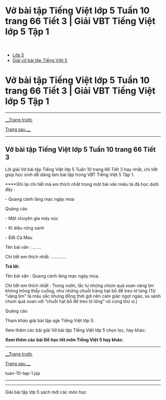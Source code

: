 # Vở bài tập Tiếng Việt lớp 5 Tuần 10 trang 66 Tiết 3 | Giải VBT Tiếng Việt lớp 5 Tập 1

﻿

  * [Lớp 5](https://vietjack.com/series/lop-5.jsp)
  * [Giải vở bài tập Tiếng Việt 5](https://vietjack.com/giai-vo-bai-tap-tieng-viet-5/index.jsp)



# Vở bài tập Tiếng Việt lớp 5 Tuần 10 trang 66 Tiết 3 | Giải VBT Tiếng Việt lớp 5 Tập 1

* * *

[__Trang trước](https://vietjack.com/giai-vo-bai-tap-tieng-viet-5/tuan-10-tap-1.jsp)

[Trang sau __](https://vietjack.com/giai-vo-bai-tap-tieng-viet-5/tuan-10-tap-1.jsp)

* * *

## Vở bài tập Tiếng Việt lớp 5 Tuần 10 trang 66 Tiết 3

Lời giải Vở bài tập Tiếng Việt lớp 5 Tuần 10 trang 66 Tiết 3 hay nhất, chi tiết giúp học sinh dễ dàng làm bài tập trong VBT Tiếng Việt 5 Tập 1.

****Ghi lại chi tiết mà em thích nhất trong một bài văn miêu tả đã học dưới đây :

\- Quang cảnh làng mạc ngày mùa

Quảng cáo

\- Một chuyên gia máy xúc

\- Kì diệu rừng xanh

\- Đất Cà Mau

Tên bài văn : .......

Chi tiết em thích nhất: ............

**Trả lời:**

Tên bài văn : Quang cảnh làng mạc ngày mùa.

Chi tiết em thích nhất : Trong vườn, lắc lư những chùm quả xoan vàng lịm không trông thấy cuống, như những chuỗi tràng hạt bồ đề treo lơ lửng (Từ “vàng lịm" tả màu sắc nhưng đồng thời gợi nên cảm giác ngọt ngào, so sánh chùm quả xoan với “chuỗi hạt bồ đề treo lơ lửng” vô cùng thú vị.) 

Quảng cáo

Tham khảo giải bài tập sgk Tiếng Việt lớp 5:

Xem thêm các bài giải Vở bài tập Tiếng Việt lớp 5 chọn lọc, hay khác:

**Xem thêm các bài Để học tốt môn Tiếng Việt 5 hay khác:**

* * *

[__Trang trước](https://vietjack.com/giai-vo-bai-tap-tieng-viet-5/tuan-10-tap-1.jsp)

[Trang sau __](https://vietjack.com/giai-vo-bai-tap-tieng-viet-5/tuan-10-tap-1.jsp)

tuan-10-tap-1.jsp

* * *

* * *

Giải bài tập lớp 5 sách mới các môn học
